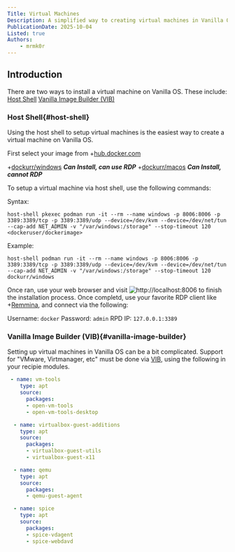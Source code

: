 ```yaml
---
Title: Virtual Machines
Description: A simplified way to creating virtual machines in Vanilla OS
PublicationDate: 2025-10-04
Listed: true
Authors:
    - mrmk0r
---
```



## Introduction

There are two ways to install a virtual machine on Vanilla OS. These include:
[Host Shell](#host-shell)
[Vanilla Image Builder (VIB)](#vanilla-image-builder)


### Host Shell{#host-shell}
Using the host shell to setup virtual machines is the easiest way to create a virtual machine on Vanilla OS.

First select your image from +[hub.docker.com](https://hub.docker.com/search?categories=Operating+systems)

+[dockurr/windows](https://hub.docker.com/r/dockurr/windows) ***Can Install, can use RDP***
+[dockurr/macos](https://hub.docker.com/r/dockurr/macos) ***Can Install, cannot RDP***

To setup a virtual machine via host shell, use the following commands:

Syntax:
```SH
host-shell pkexec podman run -it --rm --name windows -p 8006:8006 -p 3389:3389/tcp -p 3389:3389/udp --device=/dev/kvm --device=/dev/net/tun --cap-add NET_ADMIN -v "/var/windows:/storage" --stop-timeout 120 <dockeruser/dockerimage>
```

Example:
```SH
host-shell podman run -it --rm --name windows -p 8006:8006 -p 3389:3389/tcp -p 3389:3389/udp --device=/dev/kvm --device=/dev/net/tun --cap-add NET_ADMIN -v "/var/windows:/storage" --stop-timeout 120 dockurr/windows

```

Once ran, use your web browser and visit ![http://localhost:8006](http://localhost:8006) to finish the installation process. Once completd, use your favorite RDP client like +[Remmina](https://flathub.org/en/apps/org.remmina.Remmina), and connect via the following:

Username: `docker`
Password: `admin`
RPD IP: `127.0.0.1:3389`

### Vanilla Image Builder (VIB){#vanilla-image-builder}
Setting up virtual machines in Vanilla OS can be a bit complicated. Support for "VMware, Virtmanager, etc" must be done via [VIB](https://docs.vanillaos.org/collections/vib), using the following in your recipie modules.

```YAML
 - name: vm-tools
    type: apt
    source:
      packages:
      - open-vm-tools 
      - open-vm-tools-desktop

  - name: virtualbox-guest-additions
    type: apt
    source:
      packages:
      - virtualbox-guest-utils
      - virtualbox-guest-x11

  - name: qemu
    type: apt
    source:
      packages:
      - qemu-guest-agent

  - name: spice
    type: apt
    source:
      packages:
      - spice-vdagent
      - spice-webdavd
```


